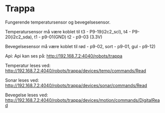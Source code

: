 Trappa
======


Fungerende temperatursensor og bevegelsesensor. 

Temperatursensor må være koblet til t3 - P9-19(i2c2_scl), t4 - P9-20(i2c2_sda), t1 - p9-01(GND) t2 -  p9-03 (3.3V)

Bevegelsesensor må være koblet til rød - p9-02, sort  - p9-01, gul - p9-12)

Api: 
Api kan ses på: 
http://192.168.7.2:4040/robots/trappa

Temperatur leses ved: 
http://192.168.7.2:4040/robots/trappa/devices/temp/commands/Read

Sonar leses ved: 
http://192.168.7.2:4040/robots/trappa/devices/sonar/commands/Read

Bevegelse leses ved: 
http://192.168.7.2:4040/robots/trappa/devices/motion/commands/DigitalRead
